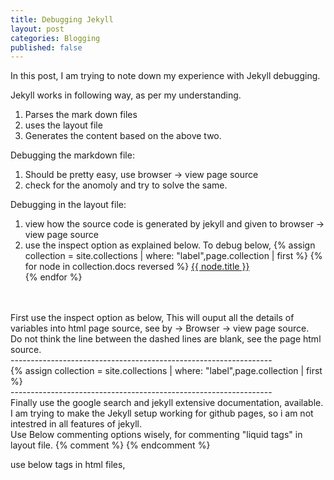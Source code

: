 ```yaml
---
title: Debugging Jekyll
layout: post
categories: Blogging
published: false
---
```


In this post, I am trying to note down my experience with Jekyll debugging. 

Jekyll works in following way, as per my understanding. 

1. Parses the mark down files
2. uses the layout file 
3. Generates the content based on the above two. 


Debugging the markdown file:
1. Should be pretty easy, use browser -> view page source
2. check for the anomoly and try to solve the same. 

Debugging in the layout file:
1. view how the source code is generated by jekyll and given to browser -> view page source
2. use the inspect option as explained below.
To debug below, 
    {% assign collection = site.collections | where: "label",page.collection | first %}
    {% for node in collection.docs reversed %}
    <tr>
    <td> <a href="{{ site.baseurl }}{{ node.url }}"> {{ node.title }} </a> </td>
    <br>
    </tr>
    {% endfor %}   

<br>
<br>
First use the inspect option as below,
This will ouput all the details of variables into html page source, see by -> Browser -> view page source.
<br>
Do not think the line between the dashed lines are blank, see the page html source.
<br>
 -----------------------------------------------------------------
 <br>
 {% assign collection = site.collections | where: "label",page.collection | first %}
<!--{{ collection | inspect }} --> 
<br>
 -----------------------------------------------------------------
<br>
Finally use the google search and jekyll extensive documentation, available. 
I am trying to make the Jekyll setup working for github pages, so i am not intestred in all features of jekyll.
<br>
Use Below commenting options wisely, for  commenting "liquid tags" in layout file. 
{% comment %}
{% endcomment %}

use below tags in html files, 
<!-- This is a commented lines, still will come in output page source -->
